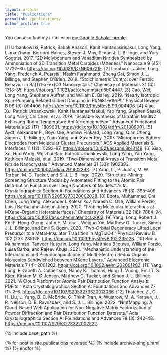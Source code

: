 ```yaml
---
layout: archive
title: "Publications"
permalink: /publications/
author_profile: true
---
```


You can also find my articles on <a href="{{ author.googlescholar }}" target="_blank">my Google Scholar profile</a>.


[1] Urbankowski, Patrick, Babak Anasori, Kanit Hantanasirisakul, Long Yang, Lihua Zhang, Bernard Haines, Steven J. May, Simon J. L. Billinge, and Yury Gogotsi. 2017. “2D Molybdenum and Vanadium Nitrides Synthesized by Ammoniation of 2D Transition Metal Carbides (MXenes).” Nanoscale 9 (45): 17722–30. https://doi.org/10.1039/C7NR06721F.
[2] Lombardi, Julien, Long Yang, Frederick A. Pearsall, Nasim Farahmand, Zheng Gai, Simon J. L. Billinge, and Stephen O’Brien. 2019. “Stoichiometric Control over Ferroic Behavior in Ba(Ti1–xFex)O3 Nanocrystals.” Chemistry of Materials 31 (4): 1318–35. https://doi.org/10.1021/acs.chemmater.8b04447.
[3] Cao, Wei, Long Yang, Stéphane Auffret, and William E. Bailey. 2019. “Nearly Isotropic Spin-Pumping Related Gilbert Damping in Pt/Ni81Fe19/Pt.” Physical Review B 99 (9): 094406. https://doi.org/10.1103/PhysRevB.99.094406.
[4] Xiao, Xu, Patrick Urbankowski, Kanit Hantanasirisakul, Yao Yang, Stephen Sasaki, Long Yang, Chi Chen, et al. 2019. “Scalable Synthesis of Ultrathin Mn3N2 Exhibiting Room-Temperature Antiferromagnetism.” Advanced Functional Materials 29 (17): 1809001. https://doi.org/10.1002/adfm.201809001.
[5] Aydt, Alexander P., Boyu Qie, Andrew Pinkard, Long Yang, Qian Cheng, Simon J. L. Billinge, Yuan Yang, and Xavier Roy. 2019. “Microporous Battery Electrodes from Molecular Cluster Precursors.” ACS Applied Materials & Interfaces 11 (12): 11292–97. https://doi.org/10.1021/acsami.8b18149.
[6] Xiao, Xu, Hao Wang, Weizhai Bao, Patrick Urbankowski, Long Yang, Yao Yang, Kathleen Maleski, et al. 2019. “Two-Dimensional Arrays of Transition Metal Nitride Nanocrystals.” Advanced Materials 31 (33): 1902393. https://doi.org/10.1002/adma.201902393.
[7] Yang, L., P. Juhás, M. W. Terban, M. G. Tucker, and S. J. L. Billinge. 2020. “Structure-Mining: Screening Structure Models by Automated Fitting to the Atomic Pair Distribution Function over Large Numbers of Models.” Acta Crystallographica Section A: Foundations and Advances 76 (3): 395–409. https://doi.org/10.1107/S2053273320002028.
[8] Boota, Muhammad, Chi Chen, Long Yang, Alexander I. Kolesnikov, Naresh C. Osti, William Porzio, Luisa Barba, and Jianjun Jiang. 2020. “Probing Molecular Interactions at MXene–Organic Heterointerfaces.” Chemistry of Materials 32 (18): 7884–94. https://doi.org/10.1021/acs.chemmater.0c02662.
[9] Yang, Long, Robert J. Koch, Hong Zheng, John F. Mitchell, Weiguo Yin, Matthew G. Tucker, Simon J. L. Billinge, and Emil S. Bozin. 2020. “Two-Orbital Degeneracy Lifted Local Precursor to a Metal-Insulator Transition in MgTi2O4.” Physical Review B 102 (23): 235128. https://doi.org/10.1103/PhysRevB.102.235128.
[10]  Boota, Muhammad, Tanveer Hussain, Long Yang, Matthieu Bécuwe, William Porzio, Luisa Barba, and Rajeev Ahuja. 2021. “Mechanistic Understanding of the Interactions and Pseudocapacitance of Multi-Electron Redox Organic Molecules Sandwiched between MXene Layers.” Advanced Electronic Materials 7 (4): 2001202. https://doi.org/10.1002/aelm.202001202.
[11]  Yang, Long, Elizabeth A. Culbertson, Nancy K. Thomas, Hung T. Vuong, Emil T. S. Kjær, Kirsten M. Ø Jensen, Matthew G. Tucker, and Simon J. L. Billinge. 2021. “A Cloud Platform for Atomic Pair Distribution Function Analysis: PDFitc.” Acta Crystallographica Section A: Foundations and Advances 77 (1): 2–6. https://doi.org/10.1107/S2053273320013066.
[12]  Thatcher, Z., C.-H. Liu, L. Yang, B. C. McBride, G. Thinh Tran, A. Wustrow, M. A. Karlsen, J. R. Neilson, D. B. Ravnsbæk, and S. J. L. Billinge. 2022. “NmfMapping: A Cloud-Based Web Application for Non-Negative Matrix Factorization of Powder Diffraction and Pair Distribution Function Datasets.” Acta Crystallographica Section A: Foundations and Advances 78 (3): 242–48. https://doi.org/10.1107/S2053273322002522.



{% include base_path %}

{% for post in site.publications reversed %}
  {% include archive-single.html %}
{% endfor %}


